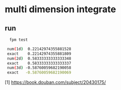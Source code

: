 # multi dimension integrate

## run

```sh
  fpm test
```

``` sh
 num(1d)  0.22142974355881528
 exact    0.22142974355881809
 num(2d)  0.58333333333333348
 exact    0.58333333333333337
 num(3d) -0.58760059682190058
 exact   -0.58760059682190069
```

[1] https://book.douban.com/subject/20430175/
